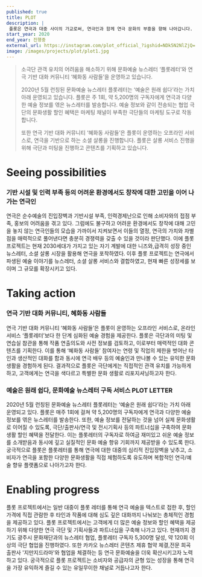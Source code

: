 ```yaml
---
published: true
title: PLOT
description: |
 플롯은 연극과 대중 사이의 가교로써, 연극인과 함께 연극 문화의 부흥을 향해 나아갑니다.
start_year: 2020
end_year: 진행중
external_url: https://instagram.com/plot_official_?igshid=NDk5N2NlZjQ= 
image: /images/projects/plot/plot1.jpg
---
```


>소극단 관객 유치의 어려움을 해소하기 위해 문화예술 뉴스레터 ‘플롯레터’와 연극 기반 대화 커뮤니티 ‘혜화동 사람들’을 운영하고 있습니다.
>
>2020년 5월 런칭된 문화예술 뉴스레터 플롯레터는 ‘예술은 원래 쉽다’라는 가치 아래 운영되고 있습니다. 플롯은 주 1회, 약 5,200명의 구독자에게 연극과 다양한 예술 정보를 엮은 뉴스레터를 발송합니다. 예술 정보와 같이 전송되는 협업 극단의 문화생활 할인 혜택은 마케팅 채널이 부족한 극단들의 마케팅 도구로 작동합니다. 
>
>또한 연극 기반 대화 커뮤니티 ‘혜화동 사람들’은 플롯이 운영하는 오프라인 서비스로, 연극을 기반으로 하는 소셜 살롱을 진행합니다. 플롯은 살롱 서비스 진행을 위해 극단과 미팅을 진행하고 콘텐츠를 기획하고 있습니다.

# Seeing possibilities

### 기반 시설 및 인력 부족 등의 어려운 환경에서도 창작에 대한 고민을 이어 나가는 연극인

연극은 순수예술의 진입장벽과 기반시설 부족, 인력경제난으로 인해 소비자와의 접점 부족, 홍보의 어려움을 겪고 있다. 그럼에도 불구하고 어려운 환경에서도 창작에 대해 고민을 놓지 않는 연극인들의 모습을 가까이서 지켜보면서 이들의 열정, 연극의 가치와 차별점을 매력적으로 풀어낸다면 충분히 경쟁력을 갖출 수 있을 것이라 판단했다.
이에 플롯 프로젝트는 현재 2030세대가 가지고 있는 자기 계발에 대한 니즈와,급격히 성장 중인 뉴스레터, 소셜 살롱 시장을 활용해 연극을 포착하였다. 이후 플롯 프로젝트는 연극에서 파생된 예술 이야기를 뉴스레터, 소셜 살롱 서비스와 결합하였고, 현재 빠른 성장세를 보이며 그 규모를 확장시키고 있다.

# Taking action

### 연극 기반 대화 커뮤니티, 혜화동 사람들

연극 기반 대화 커뮤니티 ‘혜화동 사람들’은 플롯이 운영하는 오프라인 서비스로, 온라인 서비스 ‘플롯레터’보다 한 단계 심화된 예술 경험을 제공한다. 플롯은 극단과의 미팅 및 연습실 참관을 통해 작품 연출의도와 사전 정보를 검토하고, 이로부터 매력적인 대화 콘텐츠를 기획한다. 이를 통해 ‘혜화동 사람들’ 참여자는 연령 및 직업의 제한을 벗어난 타인과 생산적인 대화를 함과 동시에 연극 배우 등의 예술인과 만나볼 수 있는 유익한 문화 생활을 경험하게 된다. 결과적으로 플롯은 극단에게는 직접적인 관객 유치를 가능하게 하고, 고객에게는 연극을 색다르고 특별한 문화 생활로 리포지셔닝하고자 한다. 

### 예술은 원래 쉽다, 문화예술 뉴스레터 구독 서비스 PLOT LETTER

2020년 5월 런칭된 문화예술 뉴스레터 플롯레터는 ‘예술은 원래 쉽다’라는 가치 아래 운영되고 있다. 플롯은 매주 1회에 걸쳐 약 5,200명의 구독자에게 연극과 다양한 예술 정보를 엮은 뉴스레터를 발송한다. 또한, 예술 정보를 전달하는 것을 넘어 실제 문화생활로 이어질 수 있도록, 극단/출판사/연극 및 전시기획사 등의 파트너십을 구축하여 문화생활 할인 혜택을 전달한다. 이는 플롯레터의 구독자로 하여금 재미있고 쉬운 예술 정보를 소개받음과 동시에 깊고 실질적인 문화 예술 향유 기회까지 제공받을 수 있도록 한다. 궁극적으로 플롯은 플롯레터를 통해 연극에 대한 대중의 심리적 진입장벽을 낮추고, 소비자가 연극을 포함한 다양한 문화생활을 직접 체험하도록 유도하며 복합적인 연극/예술 향유 플랫폼으로 나아가고자 한다.

# Enabling progress

플롯 프로젝트에서는 일반 대중이 플롯 레터를 통해 연극 예술을 텍스트로 접한 후, 할인 가격에 직접 관람한 후 타인과 작품에 대해 심도 깊은 대화까지 나눠보는 총체적인 경험을 제공하고 있다. 플롯 프로젝트에서는 고객에게 더 많은 예술 정보와 할인 혜택을 제공하기 위해 다양한 연극 극단 및 기획사들과 파트너십을 구축해 나가고 있다. 현재까지 경기도 광주시 문화재단과의 뉴스레터 협업, 플롯레터 구독자 5,300명 달성, 약 120회 이상의 극단 협업을 진행하였다. 또한 카카오 뉴스레터 콘텐츠 제휴 협약 체결,전문 희곡 출판사 '지만지드라마'와 협업을 체결하는 등 연극 문화예술을 더욱 확산시키고자 노력하고 있다. 궁극적으로 플롯 프로젝트는 소비자와 공급자의 균형 있는 성장을 통해 연극을 가장 유익하게 즐길 수 있는 유일무이한 채널로 거듭나고자 한다.
